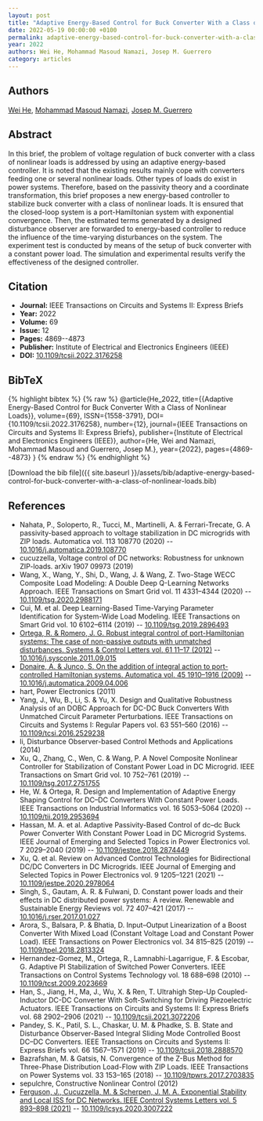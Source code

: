 ```yaml
---
layout: post
title: "Adaptive Energy-Based Control for Buck Converter With a Class of Nonlinear Loads"
date: 2022-05-19 00:00:00 +0100
permalink: adaptive-energy-based-control-for-buck-converter-with-a-class-of-nonlinear-loads
year: 2022
authors: Wei He, Mohammad Masoud Namazi, Josep M. Guerrero
category: articles
---
```

 
## Authors
[Wei He](authors/wei-he), [Mohammad Masoud Namazi](authors/mohammad-masoud-namazi), [Josep M. Guerrero](authors/josep-m-guerrero)
 
## Abstract
In this brief, the problem of voltage regulation of buck converter with a class of nonlinear loads is addressed by using an adaptive energy-based controller. It is noted that the existing results mainly cope with converters feeding one or several nonlinear loads. Other types of loads do exist in power systems. Therefore, based on the passivity theory and a coordinate transformation, this brief proposes a new energy-based controller to stabilize buck converter with a class of nonlinear loads. It is ensured that the closed-loop system is a port-Hamiltonian system with exponential convergence. Then, the estimated terms generated by a designed disturbance observer are forwarded to energy-based controller to reduce the influence of the time-varying disturbances on the system. The experiment test is conducted by means of the setup of buck converter with a constant power load. The simulation and experimental results verify the effectiveness of the designed controller.
 
## Citation
- **Journal:** IEEE Transactions on Circuits and Systems II: Express Briefs
- **Year:** 2022
- **Volume:** 69
- **Issue:** 12
- **Pages:** 4869--4873
- **Publisher:** Institute of Electrical and Electronics Engineers (IEEE)
- **DOI:** [10.1109/tcsii.2022.3176258](https://doi.org/10.1109/tcsii.2022.3176258)
 
## BibTeX
{% highlight bibtex %}
{% raw %}
@article{He_2022,
  title={{Adaptive Energy-Based Control for Buck Converter With a Class of Nonlinear Loads}},
  volume={69},
  ISSN={1558-3791},
  DOI={10.1109/tcsii.2022.3176258},
  number={12},
  journal={IEEE Transactions on Circuits and Systems II: Express Briefs},
  publisher={Institute of Electrical and Electronics Engineers (IEEE)},
  author={He, Wei and Namazi, Mohammad Masoud and Guerrero, Josep M.},
  year={2022},
  pages={4869--4873}
}
{% endraw %}
{% endhighlight %}
 
[Download the bib file]({{ site.baseurl }}/assets/bib/adaptive-energy-based-control-for-buck-converter-with-a-class-of-nonlinear-loads.bib)
 
## References
- Nahata, P., Soloperto, R., Tucci, M., Martinelli, A. & Ferrari-Trecate, G. A passivity-based approach to voltage stabilization in DC microgrids with ZIP loads. Automatica vol. 113 108770 (2020) -- [10.1016/j.automatica.2019.108770](https://doi.org/10.1016/j.automatica.2019.108770)
- cucuzzella, Voltage control of DC networks: Robustness for unknown ZIP-loads. arXiv 1907 09973 (2019)
- Wang, X., Wang, Y., Shi, D., Wang, J. & Wang, Z. Two-Stage WECC Composite Load Modeling: A Double Deep Q-Learning Networks Approach. IEEE Transactions on Smart Grid vol. 11 4331–4344 (2020) -- [10.1109/tsg.2020.2988171](https://doi.org/10.1109/tsg.2020.2988171)
- Cui, M. et al. Deep Learning-Based Time-Varying Parameter Identification for System-Wide Load Modeling. IEEE Transactions on Smart Grid vol. 10 6102–6114 (2019) -- [10.1109/tsg.2019.2896493](https://doi.org/10.1109/tsg.2019.2896493)
- [Ortega, R. & Romero, J. G. Robust integral control of port-Hamiltonian systems: The case of non-passive outputs with unmatched disturbances. Systems &amp; Control Letters vol. 61 11–17 (2012)](robust-integral-control-of-port-hamiltonian-systems-the-case-of-non-passive-outputs-with-unmatched-disturbances) -- [10.1016/j.sysconle.2011.09.015](https://doi.org/10.1016/j.sysconle.2011.09.015)
- [Donaire, A. & Junco, S. On the addition of integral action to port-controlled Hamiltonian systems. Automatica vol. 45 1910–1916 (2009)](on-the-addition-of-integral-action-to-port-controlled-hamiltonian-systems) -- [10.1016/j.automatica.2009.04.006](https://doi.org/10.1016/j.automatica.2009.04.006)
- hart, Power Electronics (2011)
- Yang, J., Wu, B., Li, S. & Yu, X. Design and Qualitative Robustness Analysis of an DOBC Approach for DC-DC Buck Converters With Unmatched Circuit Parameter Perturbations. IEEE Transactions on Circuits and Systems I: Regular Papers vol. 63 551–560 (2016) -- [10.1109/tcsi.2016.2529238](https://doi.org/10.1109/tcsi.2016.2529238)
- li, Disturbance Observer-based Control Methods and Applications (2014)
- Xu, Q., Zhang, C., Wen, C. & Wang, P. A Novel Composite Nonlinear Controller for Stabilization of Constant Power Load in DC Microgrid. IEEE Transactions on Smart Grid vol. 10 752–761 (2019) -- [10.1109/tsg.2017.2751755](https://doi.org/10.1109/tsg.2017.2751755)
- He, W. & Ortega, R. Design and Implementation of Adaptive Energy Shaping Control for DC–DC Converters With Constant Power Loads. IEEE Transactions on Industrial Informatics vol. 16 5053–5064 (2020) -- [10.1109/tii.2019.2953694](https://doi.org/10.1109/tii.2019.2953694)
- Hassan, M. A. et al. Adaptive Passivity-Based Control of dc–dc Buck Power Converter With Constant Power Load in DC Microgrid Systems. IEEE Journal of Emerging and Selected Topics in Power Electronics vol. 7 2029–2040 (2019) -- [10.1109/jestpe.2018.2874449](https://doi.org/10.1109/jestpe.2018.2874449)
- Xu, Q. et al. Review on Advanced Control Technologies for Bidirectional DC/DC Converters in DC Microgrids. IEEE Journal of Emerging and Selected Topics in Power Electronics vol. 9 1205–1221 (2021) -- [10.1109/jestpe.2020.2978064](https://doi.org/10.1109/jestpe.2020.2978064)
- Singh, S., Gautam, A. R. & Fulwani, D. Constant power loads and their effects in DC distributed power systems: A review. Renewable and Sustainable Energy Reviews vol. 72 407–421 (2017) -- [10.1016/j.rser.2017.01.027](https://doi.org/10.1016/j.rser.2017.01.027)
- Arora, S., Balsara, P. & Bhatia, D. Input–Output Linearization of a Boost Converter With Mixed Load (Constant Voltage Load and Constant Power Load). IEEE Transactions on Power Electronics vol. 34 815–825 (2019) -- [10.1109/tpel.2018.2813324](https://doi.org/10.1109/tpel.2018.2813324)
- Hernandez-Gomez, M., Ortega, R., Lamnabhi-Lagarrigue, F. & Escobar, G. Adaptive PI Stabilization of Switched Power Converters. IEEE Transactions on Control Systems Technology vol. 18 688–698 (2010) -- [10.1109/tcst.2009.2023669](https://doi.org/10.1109/tcst.2009.2023669)
- Han, S., Jiang, H., Ma, J., Wu, X. & Ren, T. Ultrahigh Step-Up Coupled-Inductor DC-DC Converter With Soft-Switching for Driving Piezoelectric Actuators. IEEE Transactions on Circuits and Systems II: Express Briefs vol. 68 2902–2906 (2021) -- [10.1109/tcsii.2021.3072206](https://doi.org/10.1109/tcsii.2021.3072206)
- Pandey, S. K., Patil, S. L., Chaskar, U. M. & Phadke, S. B. State and Disturbance Observer-Based Integral Sliding Mode Controlled Boost DC–DC Converters. IEEE Transactions on Circuits and Systems II: Express Briefs vol. 66 1567–1571 (2019) -- [10.1109/tcsii.2018.2888570](https://doi.org/10.1109/tcsii.2018.2888570)
- Bazrafshan, M. & Gatsis, N. Convergence of the Z-Bus Method for Three-Phase Distribution Load-Flow with ZIP Loads. IEEE Transactions on Power Systems vol. 33 153–165 (2018) -- [10.1109/tpwrs.2017.2703835](https://doi.org/10.1109/tpwrs.2017.2703835)
- sepulchre, Constructive Nonlinear Control (2012)
- [Ferguson, J., Cucuzzella, M. & Scherpen, J. M. A. Exponential Stability and Local ISS for DC Networks. IEEE Control Systems Letters vol. 5 893–898 (2021)](exponential-stability-and-local-iss-for-dc-networks) -- [10.1109/lcsys.2020.3007222](https://doi.org/10.1109/lcsys.2020.3007222)

